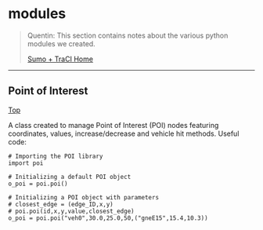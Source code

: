 # <a name="top_of_page"></a>modules
>Quentin: This section contains notes about the various python modules we created.
>
>[Sumo + TraCI Home](../Readme.md)

---

## <a name="poi"></a>Point of Interest
[Top](#top_of_page)

A class created to manage Point of Interest (POI) nodes featuring coordinates, values, increase/decrease and vehicle hit methods.
Useful code:
```
# Importing the POI library
import poi

# Initializing a default POI object
o_poi = poi.poi()

# Initializing a POI object with parameters
# closest_edge = (edge_ID,x,y)
# poi.poi(id,x,y,value,closest_edge)
o_poi = poi.poi("veh0",30.0,25.0,50,("gneE15",15.4,10.3))
```
